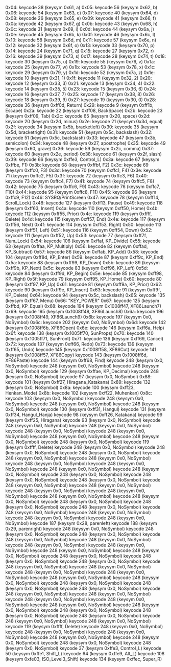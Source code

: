 0x04: keycode 38 (keysym 0x61, a)
0x05: keycode 56 (keysym 0x62, b)
0x06: keycode 54 (keysym 0x63, c)
0x07: keycode 40 (keysym 0x64, d)
0x08: keycode 26 (keysym 0x65, e)
0x09: keycode 41 (keysym 0x66, f)
0x0a: keycode 42 (keysym 0x67, g)
0x0b: keycode 43 (keysym 0x68, h)
0x0c: keycode 31 (keysym 0x69, i)
0x0d: keycode 44 (keysym 0x6a, j)
0x0e: keycode 45 (keysym 0x6b, k)
0x0f: keycode 46 (keysym 0x6c, l)
0x10: keycode 58 (keysym 0x6d, m)
0x11: keycode 57 (keysym 0x6e, n)
0x12: keycode 32 (keysym 0x6f, o)
0x13: keycode 33 (keysym 0x70, p)
0x14: keycode 24 (keysym 0x71, q)
0x15: keycode 27 (keysym 0x72, r)
0x16: keycode 39 (keysym 0x73, s)
0x17: keycode 28 (keysym 0x74, t)
0x18: keycode 30 (keysym 0x75, u)
0x19: keycode 55 (keysym 0x76, v)
0x1a: keycode 25 (keysym 0x77, w)
0x1b: keycode 53 (keysym 0x78, x)
0x1c: keycode 29 (keysym 0x79, y)
0x1d: keycode 52 (keysym 0x7a, z)
0x1e: keycode 10 (keysym 0x31, 1)
0x1f: keycode 11 (keysym 0x32, 2)
0x20: keycode 12 (keysym 0x33, 3)
0x21: keycode 13 (keysym 0x34, 4)
0x22: keycode 14 (keysym 0x35, 5)
0x23: keycode 15 (keysym 0x36, 6)
0x24: keycode 16 (keysym 0x37, 7)
0x25: keycode 17 (keysym 0x38, 8)
0x26: keycode 18 (keysym 0x39, 9)
0x27: keycode 19 (keysym 0x30, 0)
0x28: keycode 36 (keysym 0xff0d, Return)
0x29: keycode 9 (keysym 0xff1b, Escape)
0x2a: keycode 22 (keysym 0xff08, BackSpace)
0x2b: keycode 23 (keysym 0xff09, Tab)
0x2c: keycode 65 (keysym 0x20, space)
0x2d: keycode 20 (keysym 0x2d, minus)
0x2e: keycode 21 (keysym 0x3d, equal)
0x2f: keycode 34 (keysym 0x5b, bracketleft)
0x30: keycode 35 (keysym 0x5d, bracketright)
0x31: keycode 51 (keysym 0x5c, backslash)
0x32: keycode 51 (keysym 0x5c, backslash)
0x33: keycode 47 (keysym 0x3b, semicolon)
0x34: keycode 48 (keysym 0x27, apostrophe)
0x35: keycode 49 (keysym 0x60, grave)
0x36: keycode 59 (keysym 0x2c, comma)
0x37: keycode 60 (keysym 0x2e, period)
0x38: keycode 61 (keysym 0x2f, slash)
0x39: keycode 66 (keysym 0xffe3, Control_L)
0x3a: keycode 67 (keysym 0xffbe, F1)
0x3b: keycode 68 (keysym 0xffbf, F2)
0x3c: keycode 69 (keysym 0xffc0, F3)
0x3d: keycode 70 (keysym 0xffc1, F4)
0x3e: keycode 71 (keysym 0xffc2, F5)
0x3f: keycode 72 (keysym 0xffc3, F6)
0x40: keycode 73 (keysym 0xffc4, F7)
0x41: keycode 74 (keysym 0xffc5, F8)
0x42: keycode 75 (keysym 0xffc6, F9)
0x43: keycode 76 (keysym 0xffc7, F10)
0x44: keycode 95 (keysym 0xffc8, F11)
0x45: keycode 96 (keysym 0xffc9, F12)
0x46: SYSRQ/PrintScreen
0x47: keycode 78 (keysym 0xff14, Scroll_Lock)
0x48: keycode 127 (keysym 0xff13, Pause)
0x49: keycode 118 (keysym 0xff63, Insert)
0x4a: keycode 110 (keysym 0xff50, Home)
0x4b: keycode 112 (keysym 0xff55, Prior)
0x4c: keycode 119 (keysym 0xffff, Delete)
0x4d: keycode 115 (keysym 0xff57, End)
0x4e: keycode 117 (keysym 0xff56, Next)
0x4f: keycode 114 (keysym 0xff53, Right)
0x50: keycode 113 (keysym 0xff51, Left)
0x51: keycode 116 (keysym 0xff54, Down)
0x52: keycode 111 (keysym 0xff52, Up)
0x53: keycode 77 (keysym 0xff7f, Num_Lock)
0x54: keycode 106 (keysym 0xffaf, KP_Divide)
0x55: keycode 63 (keysym 0xffaa, KP_Multiply)
0x56: keycode 82 (keysym 0xffad, KP_Subtract)
0x57: keycode 86 (keysym 0xffab, KP_Add)
0x58: keycode 104 (keysym 0xff8d, KP_Enter)
0x59: keycode 87 (keysym 0xff9c, KP_End)
0x5a: keycode 88 (keysym 0xff99, KP_Down)
0x5b: keycode 89 (keysym 0xff9b, KP_Next)
0x5c: keycode 83 (keysym 0xff96, KP_Left)
0x5d: keycode 84 (keysym 0xff9d, KP_Begin)
0x5e: keycode 85 (keysym 0xff98, KP_Right)
0x5f: keycode 79 (keysym 0xff95, KP_Home)
0x60: keycode 80 (keysym 0xff97, KP_Up)
0x61: keycode 81 (keysym 0xff9a, KP_Prior)
0x62: keycode 90 (keysym 0xff9e, KP_Insert)
0x63: keycode 91 (keysym 0xff9f, KP_Delete)
0x64: keycode 94 (keysym 0x5c, backslash)
0x65: keycode 135 (keysym 0xff67, Menu)
0x66: "KEY_POWER"
0x67: keycode 125 (keysym 0xffbd, KP_Equal)
0x68: keycode 194 (keysym 0x1008ff47, XF86Launch7)
0x69: keycode 195 (keysym 0x1008ff48, XF86Launch8)
0x6a: keycode 196 (keysym 0x1008ff49, XF86Launch9)
0x6b: keycode 197 (keysym 0x0, NoSymbol)
0x6c: keycode 202 (keysym 0x0, NoSymbol)
0x6d: keycode 142 (keysym 0x1008ff6b, XF86Open)
0x6e: keycode 146 (keysym 0xff6a, Help)
0x6f: keycode 138 (keysym 0x1005ff70, SunProps)
0x70: keycode 140 (keysym 0x1005ff71, SunFront)
0x71: keycode 136 (keysym 0xff69, Cancel)
0x72: keycode 137 (keysym 0xff66, Redo)
0x73: keycode 139 (keysym 0xff65, Undo)
keycode 145 (keysym 0x1008ff58, XF86Cut)
keycode 141 (keysym 0x1008ff57, XF86Copy)
keycode 143 (keysym 0x1008ff6d, XF86Paste)
keycode 144 (keysym 0xff68, Find)
keycode 248 (keysym 0x0, NoSymbol)
keycode 248 (keysym 0x0, NoSymbol)
keycode 248 (keysym 0x0, NoSymbol)
keycode 129 (keysym 0xffae, KP_Decimal)
keycode 248 (keysym 0x0, NoSymbol)
keycode 97 (keysym 0x0, NoSymbol)
0x88: keycode 101 (keysym 0xff27, Hiragana_Katakana)
0x89: keycode 132 (keysym 0x0, NoSymbol)
0x8a: keycode 100 (keysym 0xff23, Henkan_Mode)
0x8b: keycode 102 (keysym 0xff22, Muhenkan)
0x8c: keycode 103 (keysym 0x0, NoSymbol)
keycode 248 (keysym 0x0, NoSymbol)
keycode 248 (keysym 0x0, NoSymbol)
keycode 248 (keysym 0x0, NoSymbol)
keycode 130 (keysym 0xff31, Hangul)
keycode 131 (keysym 0xff34, Hangul_Hanja)
keycode 98 (keysym 0xff26, Katakana)
keycode 99 (keysym 0xff25, Hiragana)
keycode 93 (keysym 0x0, NoSymbol)
keycode 248 (keysym 0x0, NoSymbol)
keycode 248 (keysym 0x0, NoSymbol)
keycode 248 (keysym 0x0, NoSymbol)
keycode 248 (keysym 0x0, NoSymbol)
keycode 248 (keysym 0x0, NoSymbol)
keycode 248 (keysym 0x0, NoSymbol)
keycode 248 (keysym 0x0, NoSymbol)
keycode 119 (keysym 0xffff, Delete)
keycode 248 (keysym 0x0, NoSymbol)
keycode 248 (keysym 0x0, NoSymbol)
keycode 248 (keysym 0x0, NoSymbol)
keycode 248 (keysym 0x0, NoSymbol)
keycode 248 (keysym 0x0, NoSymbol)
keycode 248 (keysym 0x0, NoSymbol)
keycode 248 (keysym 0x0, NoSymbol)
keycode 248 (keysym 0x0, NoSymbol)
keycode 248 (keysym 0x0, NoSymbol)
keycode 248 (keysym 0x0, NoSymbol)
keycode 248 (keysym 0x0, NoSymbol)
keycode 248 (keysym 0x0, NoSymbol)
keycode 248 (keysym 0x0, NoSymbol)
keycode 248 (keysym 0x0, NoSymbol)
keycode 248 (keysym 0x0, NoSymbol)
keycode 248 (keysym 0x0, NoSymbol)
keycode 248 (keysym 0x0, NoSymbol)
keycode 248 (keysym 0x0, NoSymbol)
keycode 248 (keysym 0x0, NoSymbol)
keycode 248 (keysym 0x0, NoSymbol)
keycode 248 (keysym 0x0, NoSymbol)
keycode 248 (keysym 0x0, NoSymbol)
keycode 248 (keysym 0x0, NoSymbol)
keycode 248 (keysym 0x0, NoSymbol)
keycode 248 (keysym 0x0, NoSymbol)
keycode 187 (keysym 0x28, parenleft)
keycode 188 (keysym 0x29, parenright)
keycode 248 (keysym 0x0, NoSymbol)
keycode 248 (keysym 0x0, NoSymbol)
keycode 248 (keysym 0x0, NoSymbol)
keycode 248 (keysym 0x0, NoSymbol)
keycode 248 (keysym 0x0, NoSymbol)
keycode 248 (keysym 0x0, NoSymbol)
keycode 248 (keysym 0x0, NoSymbol)
keycode 248 (keysym 0x0, NoSymbol)
keycode 248 (keysym 0x0, NoSymbol)
keycode 248 (keysym 0x0, NoSymbol)
keycode 248 (keysym 0x0, NoSymbol)
keycode 248 (keysym 0x0, NoSymbol)
keycode 248 (keysym 0x0, NoSymbol)
keycode 248 (keysym 0x0, NoSymbol)
keycode 248 (keysym 0x0, NoSymbol)
keycode 248 (keysym 0x0, NoSymbol)
keycode 248 (keysym 0x0, NoSymbol)
keycode 248 (keysym 0x0, NoSymbol)
keycode 248 (keysym 0x0, NoSymbol)
keycode 248 (keysym 0x0, NoSymbol)
keycode 248 (keysym 0x0, NoSymbol)
keycode 248 (keysym 0x0, NoSymbol)
keycode 248 (keysym 0x0, NoSymbol)
keycode 248 (keysym 0x0, NoSymbol)
keycode 248 (keysym 0x0, NoSymbol)
keycode 248 (keysym 0x0, NoSymbol)
keycode 248 (keysym 0x0, NoSymbol)
keycode 248 (keysym 0x0, NoSymbol)
keycode 248 (keysym 0x0, NoSymbol)
keycode 248 (keysym 0x0, NoSymbol)
keycode 248 (keysym 0x0, NoSymbol)
keycode 248 (keysym 0x0, NoSymbol)
keycode 119 (keysym 0xffff, Delete)
keycode 248 (keysym 0x0, NoSymbol)
keycode 248 (keysym 0x0, NoSymbol)
keycode 248 (keysym 0x0, NoSymbol)
keycode 248 (keysym 0x0, NoSymbol)
keycode 248 (keysym 0x0, NoSymbol)
keycode 248 (keysym 0x0, NoSymbol)
keycode 248 (keysym 0x0, NoSymbol)
keycode 37 (keysym 0xffe3, Control_L)
keycode 50 (keysym 0xffe1, Shift_L)
keycode 64 (keysym 0xffe9, Alt_L)
keycode 108 (keysym 0xfe03, ISO_Level3_Shift)
keycode 134 (keysym 0xffec, Super_R)
